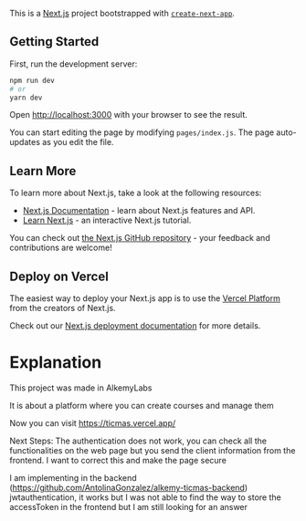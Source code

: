 This is a [Next.js](https://nextjs.org/) project bootstrapped with [`create-next-app`](https://github.com/vercel/next.js/tree/canary/packages/create-next-app).

## Getting Started

First, run the development server:

```bash
npm run dev
# or
yarn dev
```

Open [http://localhost:3000](http://localhost:3000) with your browser to see the result.

You can start editing the page by modifying `pages/index.js`. The page auto-updates as you edit the file.

## Learn More

To learn more about Next.js, take a look at the following resources:

- [Next.js Documentation](https://nextjs.org/docs) - learn about Next.js features and API.
- [Learn Next.js](https://nextjs.org/learn) - an interactive Next.js tutorial.

You can check out [the Next.js GitHub repository](https://github.com/vercel/next.js/) - your feedback and contributions are welcome!

## Deploy on Vercel

The easiest way to deploy your Next.js app is to use the [Vercel Platform](https://vercel.com/import?utm_medium=default-template&filter=next.js&utm_source=create-next-app&utm_campaign=create-next-app-readme) from the creators of Next.js.

Check out our [Next.js deployment documentation](https://nextjs.org/docs/deployment) for more details.

# Explanation

This project was made in AlkemyLabs

It is about a platform where you can create courses and manage them

Now you can visit https://ticmas.vercel.app/

Next Steps: The authentication does not work, you can check all the functionalities on the web page but you send the client information from the frontend. I want to correct this and make the page secure

I am implementing in the backend (https://github.com/AntolinaGonzalez/alkemy-ticmas-backend) jwtauthentication, it works but I was not able to find the way to store the accessToken in the frontend but I am still looking for an answer